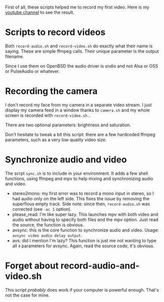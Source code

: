 First of all, these scripts helped me to record my first video.
Here is my [youtube channel][beautemusculation] to see the result.

# Scripts to record videos

Both `record-audio.sh` and `record-video.sh` do exactly what their name is saying.
These are simple ffmpeg calls.
Their unique parameter is the output filename.

Since I use them on OpenBSD the audio driver is sndio and not Alsa or OSS or PulseAudio or whatever.

# Recording the camera

I don't record my face from my camera in a separate video stream.
I just display my camera feed in a window thanks to `camera.sh` and my whole screen is recorded with `record-video.sh.`.

There are two optional parameters: brightness and saturation.

Don't hesitate to tweak a bit this script: there are a few hardcoded ffmpeg parameters, such as a very low quality video size.

# Synchronize audio and video

The scrpt `sync.sh` is to include in your environment.
It adds a few shell functions, using ffmpeg and mpv to help mixing and synchronizing audio and video.

- stereo2mono: my first error was to record a mono input in stereo, so I had audio only on the left side.
  This fixes the issue by removing the superflous empty track.
  Side note: since then, `record-audio.sh` was corrected (see `-ac 1` option).
- please_read: I'm like super lazy.
  This launches mpv with both video and audio without having to specify both files and the mpv option.
  Just read the source, the function is obvious.
- avsync: this is the core function to synchronize audio and video.
  Usage: `avsync video audio delay output`.
- avs: did I mention I'm lazy?
  This function is just me not wanting to type all `4` parameters for avsync.
  Again, read the source code, it's obvious.

# Forget about record-audio-and-video.sh

This script _probably_ does work if your computer is powerful enough.
That's not the case for mine.

[beautemusculation]: https://www.youtube.com/channel/UC7nYol-RiCxMV7Tzg_jOV4w/featured
